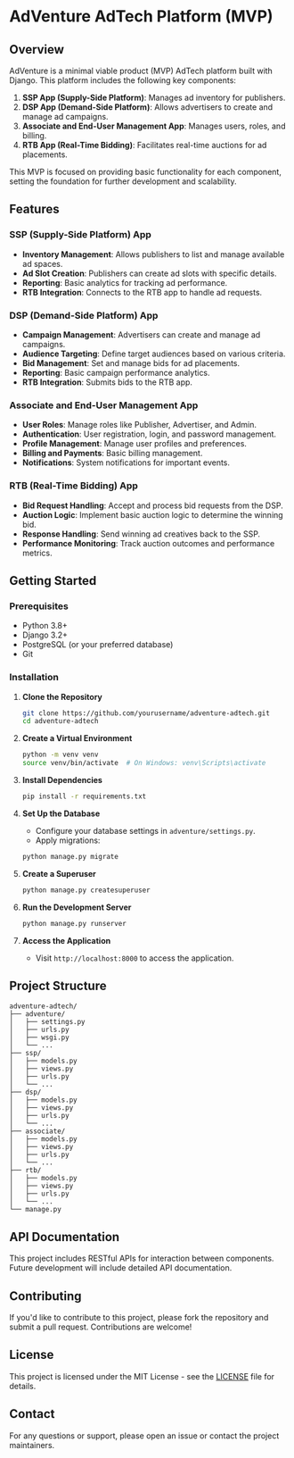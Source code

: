 
# AdVenture AdTech Platform (MVP)

## Overview

AdVenture is a minimal viable product (MVP) AdTech platform built with Django. This platform includes the following key components:

1. **SSP App (Supply-Side Platform)**: Manages ad inventory for publishers.
2. **DSP App (Demand-Side Platform)**: Allows advertisers to create and manage ad campaigns.
3. **Associate and End-User Management App**: Manages users, roles, and billing.
4. **RTB App (Real-Time Bidding)**: Facilitates real-time auctions for ad placements.

This MVP is focused on providing basic functionality for each component, setting the foundation for further development and scalability.

## Features

### SSP (Supply-Side Platform) App
- **Inventory Management**: Allows publishers to list and manage available ad spaces.
- **Ad Slot Creation**: Publishers can create ad slots with specific details.
- **Reporting**: Basic analytics for tracking ad performance.
- **RTB Integration**: Connects to the RTB app to handle ad requests.

### DSP (Demand-Side Platform) App
- **Campaign Management**: Advertisers can create and manage ad campaigns.
- **Audience Targeting**: Define target audiences based on various criteria.
- **Bid Management**: Set and manage bids for ad placements.
- **Reporting**: Basic campaign performance analytics.
- **RTB Integration**: Submits bids to the RTB app.

### Associate and End-User Management App
- **User Roles**: Manage roles like Publisher, Advertiser, and Admin.
- **Authentication**: User registration, login, and password management.
- **Profile Management**: Manage user profiles and preferences.
- **Billing and Payments**: Basic billing management.
- **Notifications**: System notifications for important events.

### RTB (Real-Time Bidding) App
- **Bid Request Handling**: Accept and process bid requests from the DSP.
- **Auction Logic**: Implement basic auction logic to determine the winning bid.
- **Response Handling**: Send winning ad creatives back to the SSP.
- **Performance Monitoring**: Track auction outcomes and performance metrics.

## Getting Started

### Prerequisites
- Python 3.8+
- Django 3.2+
- PostgreSQL (or your preferred database)
- Git

### Installation

1. **Clone the Repository**

   ```bash
   git clone https://github.com/yourusername/adventure-adtech.git
   cd adventure-adtech
   ```

2. **Create a Virtual Environment**

   ```bash
   python -m venv venv
   source venv/bin/activate  # On Windows: venv\Scripts\activate
   ```

3. **Install Dependencies**

   ```bash
   pip install -r requirements.txt
   ```

4. **Set Up the Database**

   - Configure your database settings in `adventure/settings.py`.
   - Apply migrations:

   ```bash
   python manage.py migrate
   ```

5. **Create a Superuser**

   ```bash
   python manage.py createsuperuser
   ```

6. **Run the Development Server**

   ```bash
   python manage.py runserver
   ```

7. **Access the Application**

   - Visit `http://localhost:8000` to access the application.

## Project Structure

```plaintext
adventure-adtech/
├── adventure/
│   ├── settings.py
│   ├── urls.py
│   ├── wsgi.py
│   └── ...
├── ssp/
│   ├── models.py
│   ├── views.py
│   ├── urls.py
│   └── ...
├── dsp/
│   ├── models.py
│   ├── views.py
│   ├── urls.py
│   └── ...
├── associate/
│   ├── models.py
│   ├── views.py
│   ├── urls.py
│   └── ...
├── rtb/
│   ├── models.py
│   ├── views.py
│   ├── urls.py
│   └── ...
└── manage.py
```

## API Documentation

This project includes RESTful APIs for interaction between components. Future development will include detailed API documentation.

## Contributing

If you'd like to contribute to this project, please fork the repository and submit a pull request. Contributions are welcome!

## License

This project is licensed under the MIT License - see the [LICENSE](LICENSE) file for details.

## Contact

For any questions or support, please open an issue or contact the project maintainers.
